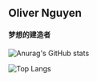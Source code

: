 ## Oliver Nguyen

#### 梦想的建造者

![Anurag's GitHub stats](https://github-readme-stats.vercel.app/api?username=kvanux&show_icons=true&icons=true&theme=ambient_gradient&locale=cn&rank_icon=github&card_width=640)

![Top Langs](https://github-readme-stats.vercel.app/api/top-langs/?username=kvanux&size_weight=0.5&count_weight=0.5&layout=compact&hide=css,html&custom_title=最常用的编程语言&card_width=640)

